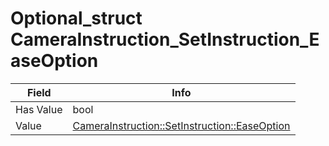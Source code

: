 # Optional_struct CameraInstruction_SetInstruction_EaseOption

<table><thead><tr><th>Field</th><th>Info</th></tr></thead><tbody>
<tr><td>Has Value</td><td>bool</td></tr>
<tr><td>Value</td><td><a href="../types/CameraInstruction_SetInstruction_EaseOption.md">CameraInstruction::SetInstruction::EaseOption</a></td></tr>
</tbody></table>